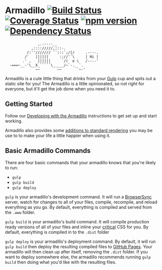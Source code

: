 # Armadillo [![Build Status](https://travis-ci.org/Snugug/gulp-armadillo.svg?branch=master)](https://travis-ci.org/Snugug/gulp-armadillo) [![Coverage Status](https://coveralls.io/repos/github/Snugug/gulp-armadillo/badge.svg?branch=master)](https://coveralls.io/github/Snugug/gulp-armadillo?branch=master) [![npm version](https://badge.fury.io/js/gulp-armadillo.svg)](https://badge.fury.io/js/gulp-armadillo) [![Dependency Status](https://david-dm.org/snugug/gulp-armadillo.svg)](https://david-dm.org/snugug/gulp-armadillo)

```
               ,.-----__
            ,:::://///,:::-.
          /:''/////// ``:::`;/|/     .----.
         /'   ||||||     :://'`\     | Hi |
        .' ,   ||||||     `/(  e \   /----'
  -===~__-'\__X_`````\_____/~`-._ `.
              ~~        ~~       `~-'
```

Armadillo is a cute little thing that drinks from your [Gulp](http://gulpjs.com/) cup and spits out a static site for you! The Armadillo is a little opinionated, so not right for everyone, but it'll get the job done when you need it to.

## Getting Started

Follow our [Developing with the Armadillo](https://github.com/Snugug/gulp-armadillo/wiki/Developing-with-the-Armadillo) instructions to get set up and start working.

Armadillo also provides some [additions to standard rendering](https://github.com/Snugug/gulp-armadillo/wiki/Armadillo-Additions) you may be use to to make your life a little happier when using it.

## Basic Armadillo Commands

There are four basic commands that your armadillo knows that you're likely to run:

* `gulp`
* `gulp build`
* `gulp deploy`

`gulp` is your armadillo's development command. It will run a [BrowserSync](https://www.browsersync.io/) server, watch for changes to all of your files, compile, recompile, and reload everything as you go. By default, everything is compiled and served from the `.www` folder.

`gulp build` is your armadillo's build command. It will compile production ready versions of all of your files and inline your [critical](https://www.npmjs.com/package/critical) CSS for you. By default, everything is compiled in to the `.dist` folder

`gulp deploy` is your armadillo's deployment command. By default, it will run `gulp build` then deploy the resulting compiled files to [GitHub Pages](https://pages.github.com/). Your armadillo will then clean up after itself, removing the `.dist` folder. If you want to deploy somewhere else, the armadillo recommends running `gulp build` then doing what you'd like with the resulting files.
